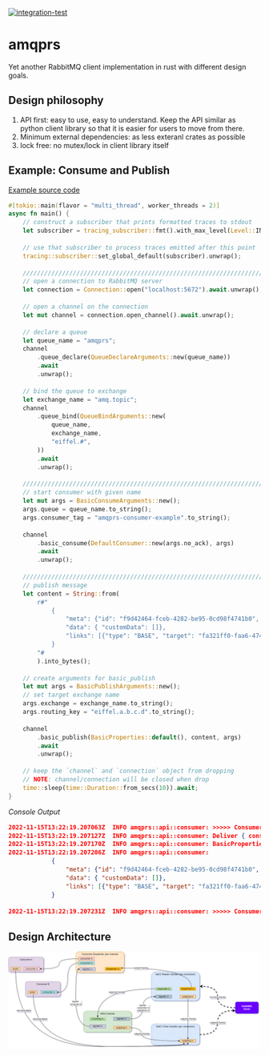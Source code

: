 [![integration-test](https://github.com/gftea/amqprs/actions/workflows/rust.yml/badge.svg)](https://github.com/gftea/amqprs/actions/workflows/rust.yml)

# amqprs

Yet another RabbitMQ client implementation in rust with different design goals.

## Design philosophy

1. API first: easy to use, easy to understand. Keep the API similar as python client library so that it is easier for users to move from there.
2. Minimum external dependencies: as less exteranl crates as possible
3. lock free: no mutex/lock in client library itself 


## Example: Consume and Publish

[Example source code](amqprs/examples/basic_pub_sub.rs) 

```rust
#[tokio::main(flavor = "multi_thread", worker_threads = 2)]
async fn main() {
    // construct a subscriber that prints formatted traces to stdout
    let subscriber = tracing_subscriber::fmt().with_max_level(Level::INFO).finish();

    // use that subscriber to process traces emitted after this point
    tracing::subscriber::set_global_default(subscriber).unwrap();

    //////////////////////////////////////////////////////////////////////////////
    // open a connection to RabbitMQ server
    let connection = Connection::open("localhost:5672").await.unwrap();

    // open a channel on the connection
    let mut channel = connection.open_channel().await.unwrap();

    // declare a queue
    let queue_name = "amqprs";
    channel
        .queue_declare(QueueDeclareArguments::new(queue_name))
        .await
        .unwrap();

    // bind the queue to exchange
    let exchange_name = "amq.topic";
    channel
        .queue_bind(QueueBindArguments::new(
            queue_name,
            exchange_name,
            "eiffel.#",
        ))
        .await
        .unwrap();

    //////////////////////////////////////////////////////////////////////////////
    // start consumer with given name
    let mut args = BasicConsumeArguments::new();
    args.queue = queue_name.to_string();
    args.consumer_tag = "amqprs-consumer-example".to_string();

    channel
        .basic_consume(DefaultConsumer::new(args.no_ack), args)
        .await
        .unwrap();

    //////////////////////////////////////////////////////////////////////////////
    // publish message
    let content = String::from(
        r#"
            {
                "meta": {"id": "f9d42464-fceb-4282-be95-0cd98f4741b0", "type": "PublishTester", "version": "4.0.0", "time": 1640035100149},
                "data": { "customData": []}, 
                "links": [{"type": "BASE", "target": "fa321ff0-faa6-474e-aa1d-45edf8c99896"}]
            }
        "#
        ).into_bytes();

    // create arguments for basic_publish
    let mut args = BasicPublishArguments::new();
    // set target exchange name
    args.exchange = exchange_name.to_string();
    args.routing_key = "eiffel.a.b.c.d".to_string();

    channel
        .basic_publish(BasicProperties::default(), content, args)
        .await
        .unwrap();

    // keep the `channel` and `connection` object from dropping
    // NOTE: channel/connection will be closed when drop
    time::sleep(time::Duration::from_secs(10)).await;
}
```

_Console Output_

```json
2022-11-15T13:22:19.207063Z  INFO amqprs::api::consumer: >>>>> Consumer 'amqprs-consumer-example' Start <<<<<
2022-11-15T13:22:19.207127Z  INFO amqprs::api::consumer: Deliver { consumer_tag: ShortStr(23, "amqprs-consumer-example"), delivery_tag: 1, redelivered: false, exchange: ShortStr(9, "amq.topic"), routing_key: ShortStr(14, "eiffel.a.b.c.d") }
2022-11-15T13:22:19.207170Z  INFO amqprs::api::consumer: BasicProperties { property_flags: [0, 0], content_type: None, content_encoding: None, headers: None, delivery_mode: None, priority: None, correlation_id: None, reply_to: None, expiration: None, message_id: None, timestamp: None, typ: None, user_id: None, app_id: None, cluster_id: None }
2022-11-15T13:22:19.207206Z  INFO amqprs::api::consumer: 
            {
                "meta": {"id": "f9d42464-fceb-4282-be95-0cd98f4741b0", "type": "PublishTester", "version": "4.0.0", "time": 1640035100149},
                "data": { "customData": []}, 
                "links": [{"type": "BASE", "target": "fa321ff0-faa6-474e-aa1d-45edf8c99896"}]
            }
        
2022-11-15T13:22:19.207231Z  INFO amqprs::api::consumer: >>>>> Consumer 'amqprs-consumer-example' End <<<<<
```

## Design Architecture
![Lock-free Design](amqp-chosen_design.drawio.png) 